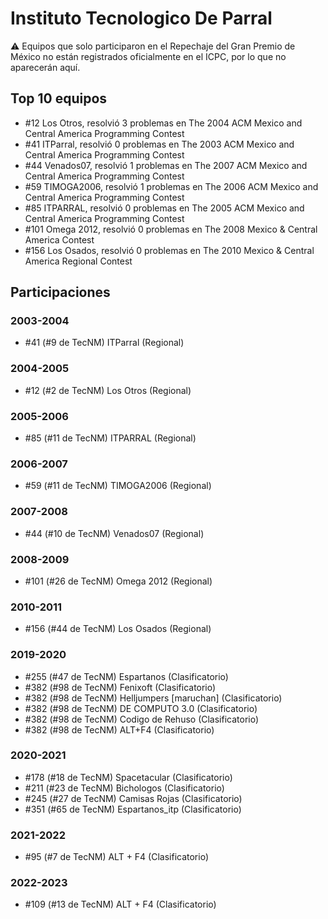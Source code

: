 # Instituto Tecnologico De Parral

:warning: Equipos que solo participaron en el Repechaje del Gran Premio de México no están registrados oficialmente en el ICPC, por lo que no aparecerán aquí.

## Top 10 equipos

- #12 Los Otros, resolvió 3 problemas en The 2004 ACM Mexico and Central America Programming Contest
- #41 ITParral, resolvió 0 problemas en The 2003 ACM Mexico and Central America Programming Contest
- #44 Venados07, resolvió 1 problemas en The 2007 ACM Mexico and Central America Programming Contest
- #59 TIMOGA2006, resolvió 1 problemas en The 2006 ACM Mexico and Central America Programming Contest
- #85 ITPARRAL, resolvió 0 problemas en The 2005 ACM Mexico and Central America Programming Contest
- #101 Omega 2012, resolvió 0 problemas en The 2008 Mexico & Central America Contest
- #156 Los Osados, resolvió 0 problemas en The 2010 Mexico & Central America Regional Contest

## Participaciones

### 2003-2004

- #41 (#9 de TecNM) ITParral (Regional)

### 2004-2005

- #12 (#2 de TecNM) Los Otros (Regional)

### 2005-2006

- #85 (#11 de TecNM) ITPARRAL (Regional)

### 2006-2007

- #59 (#11 de TecNM) TIMOGA2006 (Regional)

### 2007-2008

- #44 (#10 de TecNM) Venados07 (Regional)

### 2008-2009

- #101 (#26 de TecNM) Omega 2012 (Regional)

### 2010-2011

- #156 (#44 de TecNM) Los Osados (Regional)

### 2019-2020

- #255 (#47 de TecNM) Espartanos (Clasificatorio)
- #382 (#98 de TecNM) Fenixoft (Clasificatorio)
- #382 (#98 de TecNM) Helljumpers [maruchan] (Clasificatorio)
- #382 (#98 de TecNM) DE COMPUTO 3.0 (Clasificatorio)
- #382 (#98 de TecNM) Codigo de Rehuso (Clasificatorio)
- #382 (#98 de TecNM) ALT+F4 (Clasificatorio)

### 2020-2021

- #178 (#18 de TecNM) Spacetacular (Clasificatorio)
- #211 (#23 de TecNM) Bichologos (Clasificatorio)
- #245 (#27 de TecNM) Camisas Rojas (Clasificatorio)
- #351 (#65 de TecNM) Espartanos_itp (Clasificatorio)

### 2021-2022

- #95 (#7 de TecNM) ALT + F4 (Clasificatorio)

### 2022-2023

- #109 (#13 de TecNM) ALT + F4 (Clasificatorio)



